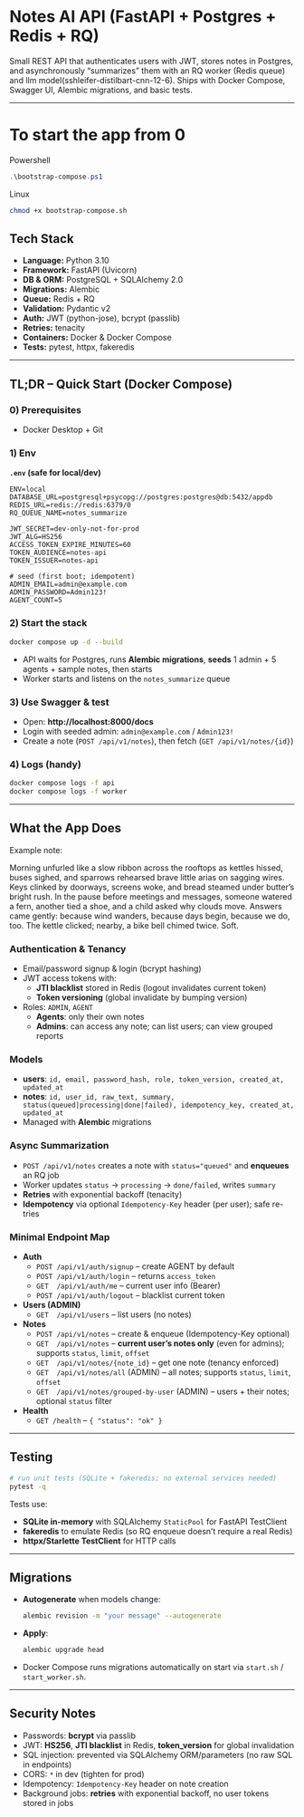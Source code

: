 # Notes AI API (FastAPI + Postgres + Redis + RQ)

Small REST API that authenticates users with JWT, stores notes in Postgres, and asynchronously “summarizes” them with an RQ worker (Redis queue) and llm model(sshleifer-distilbart-cnn-12-6). Ships with Docker Compose, Swagger UI, Alembic migrations, and basic tests.

---
# To start the app from 0

Powershell
```powershell
.\bootstrap-compose.ps1
```
Linux
```bash
chmod +x bootstrap-compose.sh
```
## Tech Stack
- **Language:** Python 3.10  
- **Framework:** FastAPI (Uvicorn)
- **DB & ORM:** PostgreSQL + SQLAlchemy 2.0
- **Migrations:** Alembic
- **Queue:** Redis + RQ
- **Validation:** Pydantic v2
- **Auth:** JWT (python-jose), bcrypt (passlib)
- **Retries:** tenacity
- **Containers:** Docker & Docker Compose
- **Tests:** pytest, httpx, fakeredis

---

## TL;DR – Quick Start (Docker Compose)

### 0) Prerequisites
- Docker Desktop + Git

### 1) Env

**`.env` (safe for local/dev)**
```env
ENV=local
DATABASE_URL=postgresql+psycopg://postgres:postgres@db:5432/appdb
REDIS_URL=redis://redis:6379/0
RQ_QUEUE_NAME=notes_summarize

JWT_SECRET=dev-only-not-for-prod
JWT_ALG=HS256
ACCESS_TOKEN_EXPIRE_MINUTES=60
TOKEN_AUDIENCE=notes-api
TOKEN_ISSUER=notes-api

# seed (first boot; idempotent)
ADMIN_EMAIL=admin@example.com
ADMIN_PASSWORD=Admin123!
AGENT_COUNT=5
```

### 2) Start the stack
```bash
docker compose up -d --build
```
- API waits for Postgres, runs **Alembic migrations**, **seeds** 1 admin + 5 agents + sample notes, then starts
- Worker starts and listens on the `notes_summarize` queue

### 3) Use Swagger & test
- Open: **http://localhost:8000/docs**
- Login with seeded admin: `admin@example.com` / `Admin123!`
- Create a note (`POST /api/v1/notes`), then fetch (`GET /api/v1/notes/{id}`)

### 4) Logs (handy)
```bash
docker compose logs -f api
docker compose logs -f worker
```

---

## What the App Does
Example note:

Morning unfurled like a slow ribbon across the rooftops as kettles hissed, buses sighed, and sparrows rehearsed brave little arias on sagging wires. Keys clinked by doorways, screens woke, and bread steamed under butter’s bright rush. In the pause before meetings and messages, someone watered a fern, another tied a shoe, and a child asked why clouds move. Answers came gently: because wind wanders, because days begin, because we do, too. The kettle clicked; nearby, a bike bell chimed twice. Soft.

### Authentication & Tenancy
- Email/password signup & login (bcrypt hashing)
- JWT access tokens with:
  - **JTI blacklist** stored in Redis (logout invalidates current token)
  - **Token versioning** (global invalidate by bumping version)
- Roles: `ADMIN`, `AGENT`
  - **Agents**: only their own notes
  - **Admins**: can access any note; can list users; can view grouped reports

### Models
- **users**: `id, email, password_hash, role, token_version, created_at, updated_at`
- **notes**: `id, user_id, raw_text, summary, status(queued|processing|done|failed), idempotency_key, created_at, updated_at`
- Managed with **Alembic** migrations

### Async Summarization
- `POST /api/v1/notes` creates a note with `status="queued"` and **enqueues** an RQ job
- Worker updates `status` → `processing` → `done/failed`, writes `summary`
- **Retries** with exponential backoff (tenacity)
- **Idempotency** via optional `Idempotency-Key` header (per user); safe re-tries

### Minimal Endpoint Map
- **Auth**
  - `POST /api/v1/auth/signup` – create AGENT by default  
  - `POST /api/v1/auth/login` – returns `access_token`  
  - `GET  /api/v1/auth/me` – current user info (Bearer)  
  - `POST /api/v1/auth/logout` – blacklist current token
- **Users (ADMIN)**
  - `GET  /api/v1/users` – list users (no notes)
- **Notes**
  - `POST /api/v1/notes` – create & enqueue (Idempotency-Key optional)
  - `GET  /api/v1/notes` – **current user’s notes only** (even for admins); supports `status`, `limit`, `offset`
  - `GET  /api/v1/notes/{note_id}` – get one note (tenancy enforced)
  - `GET  /api/v1/notes/all` (ADMIN) – all notes; supports `status`, `limit`, `offset`
  - `GET  /api/v1/notes/grouped-by-user` (ADMIN) – users + their notes; optional `status` filter
- **Health**
  - `GET /health` – `{ "status": "ok" }`

---

## Testing
```bash
# run unit tests (SQLite + fakeredis; no external services needed)
pytest -q
```
Tests use:
- **SQLite in-memory** with SQLAlchemy `StaticPool` for FastAPI TestClient
- **fakeredis** to emulate Redis (so RQ enqueue doesn’t require a real Redis)
- **httpx/Starlette TestClient** for HTTP calls

---

## Migrations
- **Autogenerate** when models change:
  ```bash
  alembic revision -m "your message" --autogenerate
  ```
- **Apply**:
  ```bash
  alembic upgrade head
  ```
- Docker Compose runs migrations automatically on start via `start.sh` / `start_worker.sh`.

---

## Security Notes
- Passwords: **bcrypt** via passlib
- JWT: **HS256**, **JTI blacklist** in Redis, **token_version** for global invalidation
- SQL injection: prevented via SQLAlchemy ORM/parameters (no raw SQL in endpoints)
- CORS: `*` in dev (tighten for prod)
- Idempotency: `Idempotency-Key` header on note creation
- Background jobs: **retries** with exponential backoff, no user tokens stored in jobs
